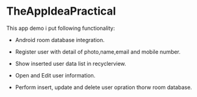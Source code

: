 # TheAppIdeaPractical

This app demo i put following functionality:

- Android room database integration.

- Register user with detail of photo,name,email and mobile number.

- Show inserted user data list in recyclerview.

- Open and Edit user information.

- Perform insert, update and delete user opration thorw room database.
